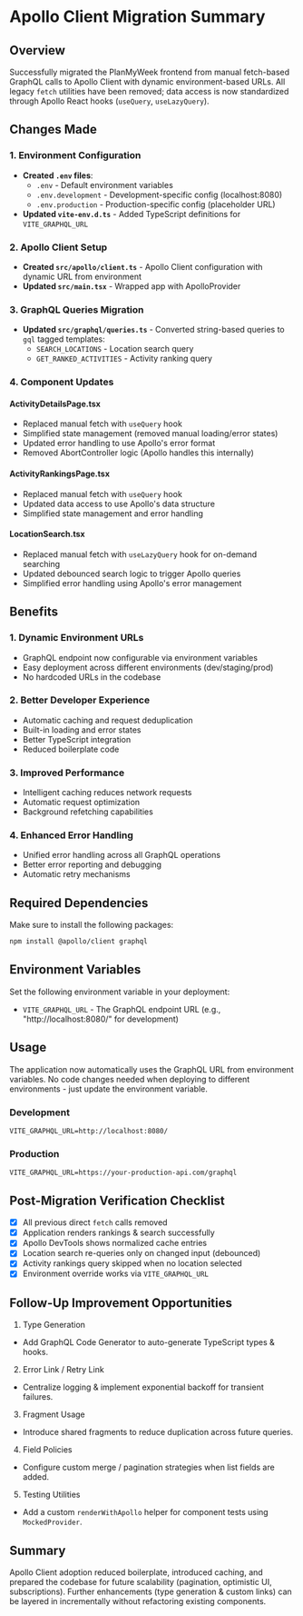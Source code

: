 # Apollo Client Migration Summary

## Overview

Successfully migrated the PlanMyWeek frontend from manual fetch-based GraphQL calls to Apollo Client with dynamic environment-based URLs. All legacy `fetch` utilities have been removed; data access is now standardized through Apollo React hooks (`useQuery`, `useLazyQuery`).

## Changes Made

### 1. Environment Configuration

- **Created `.env` files**:
  - `.env` - Default environment variables
  - `.env.development` - Development-specific config (localhost:8080)
  - `.env.production` - Production-specific config (placeholder URL)
- **Updated `vite-env.d.ts`** - Added TypeScript definitions for `VITE_GRAPHQL_URL`

### 2. Apollo Client Setup

- **Created `src/apollo/client.ts`** - Apollo Client configuration with dynamic URL from environment
- **Updated `src/main.tsx`** - Wrapped app with ApolloProvider

### 3. GraphQL Queries Migration

- **Updated `src/graphql/queries.ts`** - Converted string-based queries to `gql` tagged templates:
  - `SEARCH_LOCATIONS` - Location search query
  - `GET_RANKED_ACTIVITIES` - Activity ranking query

### 4. Component Updates

#### ActivityDetailsPage.tsx

- Replaced manual fetch with `useQuery` hook
- Simplified state management (removed manual loading/error states)
- Updated error handling to use Apollo's error format
- Removed AbortController logic (Apollo handles this internally)

#### ActivityRankingsPage.tsx

- Replaced manual fetch with `useQuery` hook
- Updated data access to use Apollo's data structure
- Simplified state management and error handling

#### LocationSearch.tsx

- Replaced manual fetch with `useLazyQuery` hook for on-demand searching
- Updated debounced search logic to trigger Apollo queries
- Simplified error handling using Apollo's error management

## Benefits

### 1. **Dynamic Environment URLs**

- GraphQL endpoint now configurable via environment variables
- Easy deployment across different environments (dev/staging/prod)
- No hardcoded URLs in the codebase

### 2. **Better Developer Experience**

- Automatic caching and request deduplication
- Built-in loading and error states
- Better TypeScript integration
- Reduced boilerplate code

### 3. **Improved Performance**

- Intelligent caching reduces network requests
- Automatic request optimization
- Background refetching capabilities

### 4. **Enhanced Error Handling**

- Unified error handling across all GraphQL operations
- Better error reporting and debugging
- Automatic retry mechanisms

## Required Dependencies

Make sure to install the following packages:

```bash
npm install @apollo/client graphql
```

## Environment Variables

Set the following environment variable in your deployment:

- `VITE_GRAPHQL_URL` - The GraphQL endpoint URL (e.g., "http://localhost:8080/" for development)

## Usage

The application now automatically uses the GraphQL URL from environment variables. No code changes needed when deploying to different environments - just update the environment variable.

### Development

```env
VITE_GRAPHQL_URL=http://localhost:8080/
```

### Production

```env
VITE_GRAPHQL_URL=https://your-production-api.com/graphql
```

## Post-Migration Verification Checklist

- [x] All previous direct `fetch` calls removed
- [x] Application renders rankings & search successfully
- [x] Apollo DevTools shows normalized cache entries
- [x] Location search re-queries only on changed input (debounced)
- [x] Activity rankings query skipped when no location selected
- [x] Environment override works via `VITE_GRAPHQL_URL`

## Follow-Up Improvement Opportunities

1. Type Generation

- Add GraphQL Code Generator to auto-generate TypeScript types & hooks.

2. Error Link / Retry Link

- Centralize logging & implement exponential backoff for transient failures.

3. Fragment Usage

- Introduce shared fragments to reduce duplication across future queries.

4. Field Policies

- Configure custom merge / pagination strategies when list fields are added.

5. Testing Utilities

- Add a custom `renderWithApollo` helper for component tests using `MockedProvider`.

## Summary

Apollo Client adoption reduced boilerplate, introduced caching, and prepared the codebase for future scalability (pagination, optimistic UI, subscriptions). Further enhancements (type generation & custom links) can be layered in incrementally without refactoring existing components.
